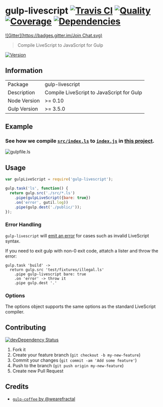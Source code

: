 # gulp-livescript [![Travis CI][travis-image]][travis-url] [![Quality][codeclimate-image]][codeclimate-url] [![Coverage][coveralls-image]][coveralls-url] [![Dependencies][gemnasium-image]][gemnasium-url]
[![Gitter](https://badges.gitter.im/Join Chat.svg)](https://gitter.im/tomchentw/gulp-livescript?utm_source=badge&utm_medium=badge&utm_campaign=pr-badge&utm_content=badge)
> Compile LiveScript to JavaScript for Gulp

[![Version][npm-image]][npm-url]


## Information

<table>
<tr> 
<td>Package</td><td>gulp-livescript</td>
</tr>
<tr>
<td>Description</td>
<td>Compile LiveScript to JavaScript for Gulp</td>
</tr>
<tr>
<td>Node Version</td>
<td>>= 0.10</td>
</tr>
<tr>
<td>Gulp Version</td>
<td>>= 3.5.0</td>
</tr>
</table>


## Example

### See how we compile [`src/index.ls`](https://github.com/tomchentw/gulp-livescript/blob/master/src/index.ls) to [`index.js`](https://github.com/tomchentw/gulp-livescript/blob/master/index.js) in [this project](https://github.com/tomchentw/gulp-livescript/blob/master/gulpfile.ls).

![`gulpfile.ls`](https://f.cloud.github.com/assets/922234/2353915/093164d2-a5ae-11e3-8016-d1191004acb2.png)


## Usage

```javascript
var gulpLiveScript = require('gulp-livescript');

gulp.task('ls', function() {
  return gulp.src('./src/*.ls')
    .pipe(gulpLiveScript({bare: true})
    .on('error', gutil.log))
    .pipe(gulp.dest('./public/'));
});
```


### Error Handling

`gulp-livescript` will [emit an error](https://github.com/tomchentw/gulp-livescript/blob/master/test/main.ls#L45) for cases such as invalid LiveScript syntax.

If you need to exit gulp with non-0 exit code, attatch a lister and throw the error:

```livescript
gulp.task 'build' ->
  return gulp.src 'test/fixtures/illegal.ls'
    .pipe gulp-livescript bare: true
    .on 'error' -> throw it
    .pipe gulp.dest '.'
```


### Options

The options object supports the same options as the standard LiveScript compiler.


## Contributing

[![devDependency Status][david-dm-image]][david-dm-url]

1. Fork it
2. Create your feature branch (`git checkout -b my-new-feature`)
3. Commit your changes (`git commit -am 'Add some feature'`)
4. Push to the branch (`git push origin my-new-feature`)
5. Create new Pull Request


## Credits

* [`gulp-coffee` by @wearefractal](https://github.com/wearefractal/gulp-coffee)


[npm-image]: https://img.shields.io/npm/v/gulp-livescript.svg
[npm-url]: https://www.npmjs.org/package/gulp-livescript

[travis-image]: https://travis-ci.org/tomchentw/gulp-livescript.svg?branch=master
[travis-url]: https://travis-ci.org/tomchentw/gulp-livescript
[codeclimate-image]: https://img.shields.io/codeclimate/github/tomchentw/gulp-livescript.svg
[codeclimate-url]: https://codeclimate.com/github/tomchentw/gulp-livescript
[coveralls-image]: https://img.shields.io/coveralls/tomchentw/gulp-livescript.svg
[coveralls-url]: https://coveralls.io/r/tomchentw/gulp-livescript
[gemnasium-image]: https://gemnasium.com/tomchentw/gulp-livescript.svg
[gemnasium-url]: https://gemnasium.com/tomchentw/gulp-livescript
[david-dm-image]: https://david-dm.org/tomchentw/gulp-livescript/dev-status.svg?theme=shields.io
[david-dm-url]: https://david-dm.org/tomchentw/gulp-livescript#info=devDependencies
